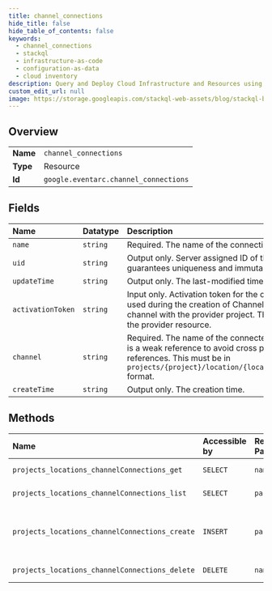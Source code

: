 ```yaml
---
title: channel_connections
hide_title: false
hide_table_of_contents: false
keywords:
  - channel_connections
  - stackql
  - infrastructure-as-code
  - configuration-as-data
  - cloud inventory
description: Query and Deploy Cloud Infrastructure and Resources using SQL
custom_edit_url: null
image: https://storage.googleapis.com/stackql-web-assets/blog/stackql-blog-post-featured-image.png
---
```

  
    

## Overview
<table><tbody>
<tr><td><b>Name</b></td><td><code>channel_connections</code></td></tr>
<tr><td><b>Type</b></td><td>Resource</td></tr>
<tr><td><b>Id</b></td><td><code>google.eventarc.channel_connections</code></td></tr>
</tbody></table>

## Fields
| Name | Datatype | Description |
|:-----|:---------|:------------|
| `name` | `string` | Required. The name of the connection. |
| `uid` | `string` | Output only. Server assigned ID of the resource. The server guarantees uniqueness and immutability until deleted. |
| `updateTime` | `string` | Output only. The last-modified time. |
| `activationToken` | `string` | Input only. Activation token for the channel. The token will be used during the creation of ChannelConnection to bind the channel with the provider project. This field will not be stored in the provider resource. |
| `channel` | `string` | Required. The name of the connected subscriber Channel. This is a weak reference to avoid cross project and cross accounts references. This must be in `projects/{project}/location/{location}/channels/{channel_id}` format. |
| `createTime` | `string` | Output only. The creation time. |
## Methods
| Name | Accessible by | Required Params | Description |
|:-----|:--------------|:----------------|:------------|
| `projects_locations_channelConnections_get` | `SELECT` | `name` | Get a single ChannelConnection. |
| `projects_locations_channelConnections_list` | `SELECT` | `parent` | List channel connections. |
| `projects_locations_channelConnections_create` | `INSERT` | `parent` | Create a new ChannelConnection in a particular project and location. |
| `projects_locations_channelConnections_delete` | `DELETE` | `name` | Delete a single ChannelConnection. |
